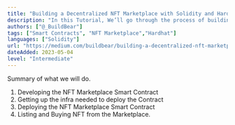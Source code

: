 ```yaml
---
title: "Building a Decentralized NFT Marketplace with Solidity and Hardhat: A Step-by-Step Tutorial"
description: "In this Tutorial, We’ll go through the process of building the smart contracts that hold the business logic for our NFT marketplace."
authors: ["@_BuildBear"]
tags: ["Smart Contracts", "NFT Marketplace","Hardhat"]
languages: ["Solidity"]
url: "https://medium.com/buildbear/building-a-decentralized-nft-marketplace-with-solidity-and-hardhat-a-step-by-step-tutorial-cef7af808b93"
dateAdded: 2023-05-04
level: "Intermediate"
---
```



Summary of what we will do.

1. Developing the NFT Marketplace Smart Contract
2. Getting up the infra needed to deploy the Contract
3. Deploying the NFT Marketplace Smart Contract
4. Listing and Buying NFT from the Marketplace.  

